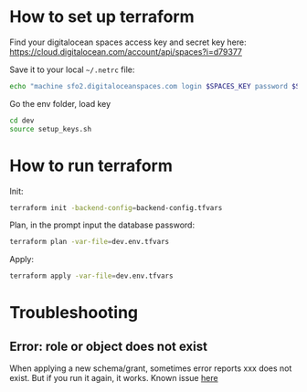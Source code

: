 # How to set up terraform

Find your digitalocean spaces access key and secret key here: https://cloud.digitalocean.com/account/api/spaces?i=d79377

Save it to your local `~/.netrc` file:

```bash
echo "machine sfo2.digitaloceanspaces.com login $SPACES_KEY password $SPACES_SECRET" >> ~/.netrc
```

Go the env folder, load key

```bash
cd dev
source setup_keys.sh
```

# How to run terraform

Init:

```bash
terraform init -backend-config=backend-config.tfvars
```

Plan, in the prompt input the database password:

```bash
terraform plan -var-file=dev.env.tfvars
```

Apply:

```bash
terraform apply -var-file=dev.env.tfvars
```

# Troubleshooting

## Error: role or object does not exist

When applying a new schema/grant, sometimes error reports xxx does not exist. But if you run it again, it works. Known issue [here](https://github.com/Greenstand/treetracker-infrastructure/issues/201)
